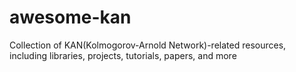 # awesome-kan
Collection of KAN(Kolmogorov-Arnold Network)-related resources, including libraries, projects, tutorials, papers, and more
